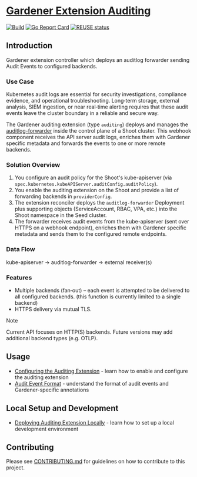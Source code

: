 # [Gardener Extension Auditing](https://gardener.cloud)

[![Build](https://github.com/gardener/gardener-extension-auditing/actions/workflows/non-release.yaml/badge.svg)](https://github.com/gardener/gardener-extension-auditing/actions/workflows/non-release.yaml)
[![Go Report Card](https://goreportcard.com/badge/github.com/gardener/gardener-extension-auditing)](https://goreportcard.com/report/github.com/gardener/gardener-extension-auditing)
[![REUSE status](https://api.reuse.software/badge/github.com/gardener/gardener-extension-auditing)](https://api.reuse.software/info/github.com/gardener/gardener-extension-auditing)

## Introduction

Gardener extension controller which deploys an auditlog forwarder sending Audit Events to configured backends.

### Use Case

Kubernetes audit logs are essential for security investigations, compliance evidence, and operational troubleshooting. Long‑term storage, external analysis, SIEM ingestion, or near real‑time alerting requires that these audit events leave the cluster boundary in a reliable and secure way.

The Gardener auditing extension (type `auditing`) deploys and manages the [auditlog-forwarder](https://github.com/gardener/auditlog-forwarder) inside the control plane of a Shoot cluster. This webhook component receives the API server audit logs, enriches them with Gardener specific metadata and forwards the events to one or more remote backends.

### Solution Overview

1. You configure an audit policy for the Shoot's kube-apiserver (via `spec.kubernetes.kubeAPIServer.auditConfig.auditPolicy`).
2. You enable the auditing extension on the Shoot and provide a list of forwarding backends in `providerConfig`.
3. The extension reconciler deploys the `auditlog-forwarder` Deployment plus supporting objects (ServiceAccount, RBAC, VPA, etc.) into the Shoot namespace in the Seed cluster.
4. The forwarder receives audit events from the kube-apiserver (sent over HTTPS on a webhook endpoint), enriches them with Gardener specific metadata and sends them to the configured remote endpoints.

### Data Flow

kube-apiserver -> auditlog-forwarder -> external receiver(s)

### Features

* Multiple backends (fan‑out) – each event is attempted to be delivered to all configured backends. (this function is currently limited to a single backend)
* HTTPS delivery via mutual TLS.

> [!NOTE]
> Current API focuses on HTTP(S) backends. Future versions may add additional backend types (e.g. OTLP).

## Usage

- [Configuring the Auditing Extension](docs/usage/configuration.md) - learn how to enable and configure the auditing extension
- [Audit Event Format](docs/usage/event-format.md) - understand the format of audit events and Gardener-specific annotations

## Local Setup and Development

- [Deploying Auditing Extension Locally](docs/development/getting-started-locally.md) - learn how to set up a local development environment

## Contributing

Please see [CONTRIBUTING.md](CONTRIBUTING.md) for guidelines on how to contribute to this project.
